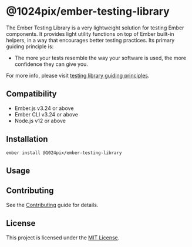 @1024pix/ember-testing-library
==============================================================================

The Ember Testing Library is a very lightweight solution for testing Ember components. It provides light utility functions on top of Ember built-in helpers, in a way that encourages better testing practices. Its primary guiding principle is:

- The more your tests resemble the way your software is used, the more confidence they can give you.

For more info, please visit [testing library guiding principles](
https://testing-library.com/docs/guiding-principles).


Compatibility
------------------------------------------------------------------------------

* Ember.js v3.24 or above
* Ember CLI v3.24 or above
* Node.js v12 or above


Installation
------------------------------------------------------------------------------

```
ember install @1024pix/ember-testing-library
```


Usage
------------------------------------------------------------------------------



Contributing
------------------------------------------------------------------------------

See the [Contributing](CONTRIBUTING.md) guide for details.


License
------------------------------------------------------------------------------

This project is licensed under the [MIT License](LICENSE.md).
